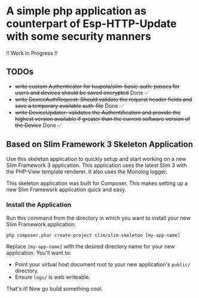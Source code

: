 # A simple php application as counterpart of Esp-HTTP-Update with some security manners

!! Work in Progress !!

## TODOs
- ~~write custom Authenticator for tuupola/slim-basic-auth: passes for users and devices should be saved encrypted~~ Done :white_check_mark:
- ~~write DeviceAuthRequest: Should validate the request header fields and save a temporary available auth-file~~ Done :white_check_mark:
- ~~write DeviceUpdater: validates the Authentification and provide the highest version available if greater than the current software version of the Device~~ Done :white_check_mark:

## Based on Slim Framework 3 Skeleton Application

Use this skeleton application to quickly setup and start working on a new Slim Framework 3 application. This application uses the latest Slim 3 with the PHP-View template renderer. It also uses the Monolog logger.

This skeleton application was built for Composer. This makes setting up a new Slim Framework application quick and easy.

### Install the Application

Run this command from the directory in which you want to install your new Slim Framework application.

    php composer.phar create-project slim/slim-skeleton [my-app-name]

Replace `[my-app-name]` with the desired directory name for your new application. You'll want to:

* Point your virtual host document root to your new application's `public/` directory.
* Ensure `logs/` is web writeable.

That's it! Now go build something cool.
